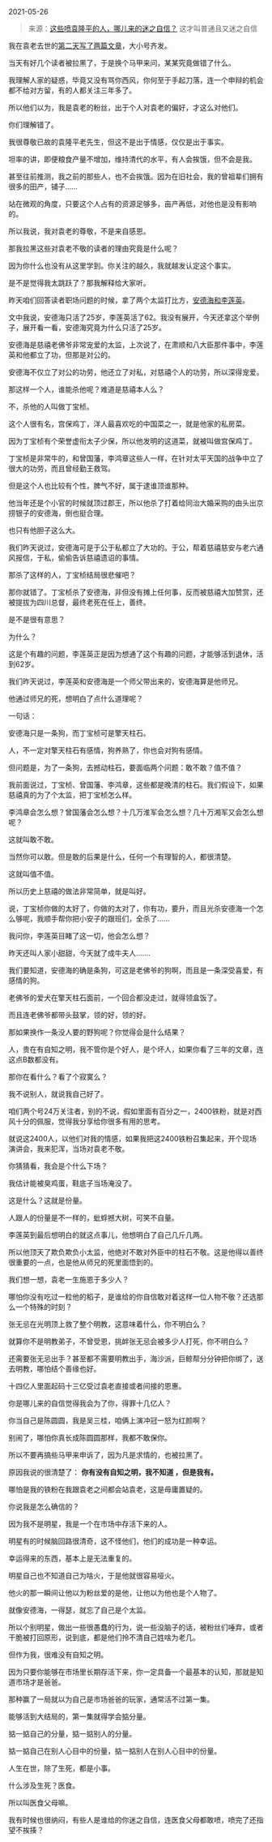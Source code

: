2021-05-26

> 来源：[这些喷袁隆平的人，哪儿来的迷之自信？](http://mp.weixin.qq.com/s?__biz=MzU0MjYwNDU2Mw==&mid=2247499112&idx=2&sn=6a91309ea09d0562707190db65499a8c&chksm=fb1a9114cc6d18029d6e60dc6da333461d7c29f4b156242022e8558d678cd4c336489f3d6e6d&scene=27#wechat_redirect)
> 这才叫普通且又迷之自信

我在袁老去世的[第二天写了两篇文章](http://mp.weixin.qq.com/s?__biz=MzU0MjYwNDU2Mw==&mid=2247498939&idx=1&sn=55423e021210436418fe4fcaf0c8c507&chksm=fb1a90c7cc6d19d1314fd17ed810e583b2f3ed3cc33720635e29f7d44e04c3471f4aeb4dc5aa&scene=21#wechat_redirect)，大小号齐发。  

  

当天有好几个读者被拉黑了，于是换个马甲来问，某某究竟做错了什么。

  

我理解人家的疑惑，毕竟又没有骂你西风，你何至于手起刀落，连一个申辩的机会都不给对方留，有的人都关注三年多了。

  

所以他们以为，我是袁老的粉丝，出于个人对袁老的偏好，才这么对他们。  

  

你们理解错了。  

  

我很尊敬已故的袁隆平老先生，但这不是出于情感，仅仅是出于事实。

  

坦率的讲，即便粮食产量不增加，维持清代的水平，有人会挨饿，但不会是我。  

  

甚至往前推测，我之前的那些人，也不会挨饿。因为在旧社会，我的曾祖辈们拥有很多的田产，铺子......

  

站在微观的角度，只要这个人占有的资源足够多，亩产再低，对他也是没有影响的。

  

所以我说，我对袁老的尊敬，不是来自感恩。

  

那我拉黑这些对袁老不敬的读者的理由究竟是什么呢？

  

因为你什么也没有从这里学到。你关注的越久，我就越发认定这个事实。

  

是不是觉得我太跳跃了？那我解释给大家听。  

  

昨天咱们回答读者职场问题的时候，拿了两个太监打比方，[安德海和李莲英](http://mp.weixin.qq.com/s?__biz=MzU0MjYwNDU2Mw==&mid=2247498962&idx=2&sn=fe3c17729969fa130e3efac1b98a7e61&chksm=fb1a90aecc6d19b863185c076c9e71944f217d718a5d9805b996e3a1c8abfa87b4f28ed9d817&scene=21#wechat_redirect)。  

  

文中我说，安德海只活了25岁，李莲英活了62。我没有展开，今天还拿这个举例子，展开看一看，安德海究竟为什么只活了25岁。  

  

安德海是慈禧老佛爷非常宠爱的太监，上次说了，在肃顺和八大臣那件事中，李莲英和他都立了功，但那是对公的。  

  

安德海不仅立了对公的功劳，他还立了对私，对慈禧个人的功劳，所以深得宠爱。

  

那这样一个人，谁能杀他呢？难道是慈禧本人么？  

  

不，杀他的人叫做丁宝桢。

  

这个人很有名，宫保鸡丁，洋人最喜欢吃的中国菜之一，就是他家的私房菜。

  

因为丁宝桢有个荣誉虚衔太子少保，所以他发明的这道菜，就被叫做宫保鸡丁。  

  

丁宝桢是非常牛的，和曾国藩，李鸿章这些人一样，在针对太平天国的战争中立了很大的功劳，而且曾经勤王救驾。

  

但是这个人也比较有个性，脾气不好，属于逮谁顶谁那种。  

  

他当年还是个小官的时候就顶过郡王，所以他杀了打着给同治大婚采购的由头出京捞银子的安德海，倒也挺合理。  

  

也只有他胆子这么大。

  

我们昨天说过，安德海可是于公于私都立了大功的。于公，帮着慈禧慈安与老六通风报信，于私，偷偷告诉慈禧遗诏的事情。  

  

那杀了这样的人，丁宝桢结局很悲催吧？

  

那你就错了。丁宝桢杀了安德海，非但没有摊上任何事，反而被慈禧大加赞赏，还被提拔为四川总督，最终老死在任上，善终。

  

是不是很有意思？  

  

为什么？  

  

这是个有趣的问题，李莲英正是因为想通了这个有趣的问题，才能够活到退休，活到62岁。  

  

我们昨天说过，李莲英和安德海是一个师父带出来的，安德海算是他师兄。  

  

他通过师兄的死，想明白了点什么道理呢？

  

一句话：  

  

安德海只是一条狗，而丁宝桢可是擎天柱石。  

  

人，不一定对擎天柱石有感情，狗养熟了，你也会对狗有感情。

  

但问题是，为了一条狗，去撼动柱石，要面临两个问题：敢不敢？值不值？

  

我前面说过，丁宝桢、曾国藩、李鸿章，这些都是晚清的柱石。我们假设下，如果慈禧真的为了个太监，把丁宝桢怎么样。

  

李鸿章会怎么想？曾国藩会怎么想？十几万淮军会怎么想？几十万湘军又会怎么想呢？

  

这就叫敢不敢。

  

当然你可以敢。但是敢的后果是什么，任何一个有理智的人，都很清楚。

  

这就叫值不值。

  

所以历史上慈禧的做法非常简单，就是叫好。  

  

说，丁宝桢你做的太好了，你做的太对了，你有功，要升，而且光杀安德海一个怎么够呢，我顺手帮你把小安子的跟班们，全杀了......

  

我问你，李莲英目睹了这一切，他会怎么想？  

  

昨天还叫人家小甜甜，今天就了成牛夫人.......  

  

我们要知道，安德海的确是条狗，可这是老佛爷的狗啊，而且是一条深受喜爱，有感情的狗。  

  

老佛爷的爱犬在擎天柱石面前，一个回合都没走过，就得领盒饭了。  

  

而且连老佛爷都带头鼓掌，领的好，领的好。  

  

那如果换作一条没人要的野狗呢？你觉得会是什么结果？  

  

人，贵在有自知之明，我不管你是个好人，是个坏人，如果你看了三年的文章，连这点B数都没有。  

  

那你在看什么？看了个寂寞么？  

  

我不说别人，就说我自己好了。  

  

咱们两个号24万关注者，别的不说，假如里面有百分之一，2400铁粉，就是对西风十分的佩服，觉得我分享给你很多有用的思考。  

  

就说这2400人，以他们对我的情感，如果我把这2400铁粉召集起来，开个现场演讲会，我来犯浑，当场对袁老不敬。  

  

你猜猜看，我会是个什么下场？  

  

我估计能被臭鸡蛋，鞋底子当场淹没了。  

  

这是什么？这就是份量。  

  

人跟人的份量是不一样的，蚍蜉撼大树，可笑不自量。

  

李莲英到最后想明白的就这点事儿，他想明白了自己几斤几两。  

  

所以他顶天了欺负欺负小太监，他绝对不敢对外臣中的柱石不敬。这是他得以善终很重要的一点，也是他从师兄的死里面悟到的。

  

我们想一想，袁老一生施恩于多少人？  

  

哪怕你没有吃过一粒他的稻子，是谁给的你自信敢对着这样一位人物不敬？还选那么一个特殊的时刻？  

  

张无忌在光明顶上救了整个明教，这意味着什么，你不明白么？  

  

就算你不是明教弟子，不曾受恩，挑衅张无忌会被多少人打死，你不明白么？  

  

还需要张无忌出手？甚至都不需要明教出手，海沙派，巨鲸帮分分钟把你绑了，送去明教，哪怕结个善缘也好。  

  

十四亿人里面起码十三亿受过袁老直接或者间接的恩惠。  

  

你是哪儿来的自信觉得我会为了你，得罪十几亿人？  

  

你当自己是陈圆圆，我是吴三桂，咱俩上演冲冠一怒为红颜啊？  

  

别闹了，哪怕你真长成陈圆圆那样，我都不敢保你。  

  

所以不要再搞些马甲来申诉了，因为凡是求情的，也被拉黑了。  

  

原因我说的很清楚了： **你有没有自知之明，我不知道 ，但是我有。**  

  

哪怕是我的铁粉在我跟袁老之间都会站袁老，这是毋庸置疑的。  

  

你说我是怎么确信的？  

  

因为我不是明星，我是一个在市场中存活下来的人。

  

明星有的时候脑回路很清奇，这不怪他们，他们的成功是一种幸运。  

  

幸运得来的东西，基本上是无法重复的。  

  

明星自己也不知道自己为啥火，于是他就很容易哑火。

  

他火的那一瞬间让他以为粉丝爱的是他，让他以为他也是个人物了。  

  

就像安德海，一得瑟，就忘了自己是个太监。

  

所以个别明星，做出一些很愚蠢的行为，说一些没脑子的话，被粉丝们唾弃，或者干脆被打回原形，说到底，都是他们拎不清自己姓啥为老几。  

  

但作为我，很难没有自知之明。

  

因为只要你能够在市场里长期存活下来，你一定具备一个最基本的认知，那就是知道市场才是爸爸。  

  

那种赢了一局就以为自己是市场爸爸的玩家，通常活不过第一集。  

  

能够活到大结局的，第一集就得学会掂分量。  

  

掂一掂自己的分量，掂一掂别人的分量。

  

掂一掂自己在别人心目中的份量，掂一掂别人在别人心目中的份量。

  

人生在世，除了生死，都是小事。  

  

什么涉及生死？医食。

  

所以叫医食父母嘛。

  

我有时候也很纳闷，有些人是谁给的你迷之自信，连医食父母都敢喷，喷完了还指望不挨揍？

